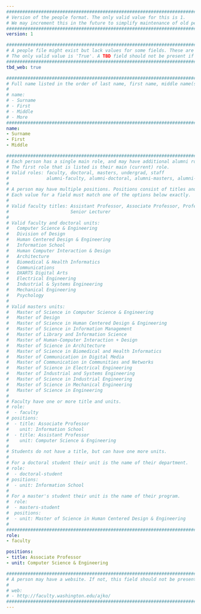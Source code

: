 ```yaml
---
################################################################################
# Version of the people format. The only valid value for this is 1. 
# We may increment this in the future to simplify maintenance of old people.
################################################################################
version: 1

################################################################################
# A people file might exist but lack values for some fields. These are 'TBD'. 
# The only valid value is 'True'. A TBD field should not be present if 'False'.
################################################################################
tbd_web: true

################################################################################
# Full name listed in the order of last name, first name, middle name(s).
#
# name: 
# - Surname
# - First
# - Middle
# - More
################################################################################
name:
- Surname
- First
- Middle

################################################################################
# Each person has a single main role, and may have additional alumni roles.
# The first role that is listed is their main (current) role.
# Valid roles: faculty, doctoral, masters, undergrad, staff
#              alumni-faculty, alumni-doctoral, alumni-masters, alumni-undergrad
#
# A person may have multiple positions. Positions consist of titles and units.
# Each value for a field must match one of the options below exactly.
#
# Valid faculty titles: Assistant Professor, Associate Professor, Professor,
#                       Senior Lecturer
#
# Valid faculty and doctoral units:
#   Computer Science & Engineering
#   Division of Design
#   Human Centered Design & Engineering
#   Information School
#   Human Computer Interaction & Design
#   Architecture
#   Biomedical & Health Informatics
#   Communications
#   DXARTS Digital Arts
#   Electrical Engineering
#   Industrial & Systems Engineering
#   Mechanical Engineering
#   Psychology
# 
# Valid masters units:
#   Master of Science in Computer Science & Engineering
#   Master of Design
#   Master of Science in Human Centered Design & Engineering
#   Master of Science in Information Management
#   Master of Library and Information Science
#   Master of Human-Computer Interaction + Design
#   Master of Science in Architecture
#   Master of Science in Biomedical and Health Informatics
#   Master of Communication in Digital Media
#   Master of Communication in Communities and Networks
#   Master of Science in Electrical Engineering
#   Master of Industrial and Systems Engineering
#   Master of Science in Industrial Engineering
#   Master of Science in Mechanical Engineering
#   Master of Science in Engineering
#
# Faculty have one or more title and units.
# role:
#  - faculty
# positions:
#  - title: Associate Professor
#    unit: Information School
#  - title: Assistant Professor
#    unit: Computer Science & Engineering
# 
# Students do not have a title, but can have one more units.
#
# For a doctoral student their unit is the name of their department.
# role:
#  - doctoral-student
# positions:
#  - unit: Information School
#
# For a master's student their unit is the name of their program.
#  role:
#  - masters-student
#  positions:
#  - unit: Master of Science in Human Centered Design & Engineering
#
################################################################################
role:
- faculty

positions:
- title: Associate Professor
- unit: Computer Science & Engineering

################################################################################
# A person may have a website. If not, this field should not be present.
#
# web:
# - http://faculty.washington.edu/ajko/
################################################################################
---
```

